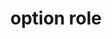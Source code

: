 ---
{
  "title": "option role",
  "description": "A selectable item in a select list.",
  "category": "aria",
  "keywords": [
    "option role"
  ],
  "last_test_date": "2020-10-01",
  "test_results_url": "https://a11ysupport.io/tech/aria/option_role",
  "stats": {
    "jaws": {
      "chrome": {
        "86": "a"
      },
      "ie": {
        "11": "a"
      },
      "firefox": {
        "82": "a"
      }
    },
    "narrator": {
      "edge": {
        "86": "a"
      }
    },
    "nvda": {
      "chrome": {
        "86": "a"
      },
      "firefox": {
        "82": "a"
      }
    },
    "talkback": {
      "and_chr": {
        "86": "a"
      }
    },
    "vo_ios": {
      "ios_saf": {
        "14.2": "a"
      }
    },
    "vo_macos": {
      "safari": {
        "14.0": "a"
      }
    },
    "orca": {
      "firefox": {
        "82": "a"
      }
    },
    "dragon_win": {
      "chrome": {
        "87": "a"
      }
    },
    "va_and": {
      "and_chr": {
        "87": "a"
      }
    },
    "vc_macos": {
      "safari": {
        "14.0.1": "a"
      }
    },
    "vc_ios": {
      "ios_saf": {
        "14.2": "a"
      }
    },
    "wsr": {
      "chrome": {
        "87": "a"
      }
    }
  },
  "links": {
    "ARIA spec for option": "https://www.w3.org/TR/wai-aria-1.1/#option"
  }
}
---
